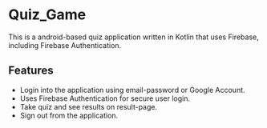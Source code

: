 # Quiz_Game
This is a android-based quiz application written in Kotlin that uses Firebase, including Firebase Authentication.

## Features

- Login into the application using email-password or Google Account.
- Uses Firebase Authentication for secure user login.
- Take quiz and see results on result-page.
- Sign out from the application.
